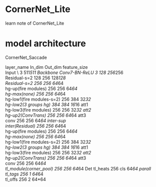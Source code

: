 # CornerNet_Lite
learn note of CornerNet_Lite

# model architecture

CornerNet_Saccade

layer_name	In_dim	Out_dim	feature_size		
Input	\	3	511*511		Backbone
Conv7-BN-ReLU	3	128	256*256		
Residual-s=2	128	256	128*128		
Residual-s=2	256	256	64*64		
hg-up(fire modules)	256	256	64*64		
hg-max(none)	256	256	64*64		
hg-low1(fire modules-s=2)	256	384	32*32		
hg-low2(3 groups hg)	384	384	16*16	att1	
hg-low3(fire modules)	256	256	32*32	att2	
hg-up2(ConvTrans)	256	256	64*64	att3	
conv	256	256	64*64	inter-sup	
inter(Residual)	256	256	64*64		
hg-up(fire modules)	256	256	64*64		
hg-max(none)	256	256	64*64		
hg-low1(fire modules-s=2)	256	384	32*32		
hg-low2(3 groups hg)	384	384	16*16	att1	
hg-low3(fire modules)	256	256	32*32	att2	
hg-up2(ConvTrans)	256	256	64*64	att3	
conv	256	256	64*64		
tl_module(corner_pool)	256	256	64*64		Det
tl_heats	256	cls	64*64	parall	
tl_tags	256	1	64*64		
tl_offs	256	2	64*64		
